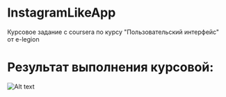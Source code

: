 # InstagramLikeApp
Курсовое задание с coursera по курсу "Пользовательский интерфейс" от e-legion

# Результат выполнения курсовой:
![Alt text](ShowApp.gif)
